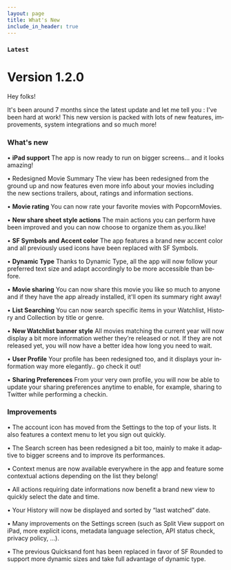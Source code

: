 ```yaml
---
layout: page
title: What's New
include_in_header: true
---
```


### `Latest`
# **Version 1.2.0**

Hey folks!

It's been around 7 months since the lat­est up­date and let me tell you : I've been hard at work!
This new ver­sion is packed with lots of new fea­tures, im­prove­ments, sys­tem in­te­gra­tions and so much more!

### **What's new**

• **iPad sup­port**
The app is now ready to run on big­ger screens… and it looks amaz­ing! 

• Re­designed Movie Sum­ma­ry
The view has been re­designed from the ground up and now fea­tures even more info about your movies in­clud­ing the new sec­tions trail­ers, about, rat­ings and in­for­ma­tion sec­tions.

• **Movie rat­ing**
You can now rate your fa­vorite movies with Pop­corn­Movies.

• **New share sheet style ac­tions**
The main ac­tions you can per­form have been im­proved and you can now choose to or­ga­nize them as.y­ou.­like!

• **SF Sym­bols and Ac­cent col­or**
The app fea­tures a brand new ac­cent col­or and all pre­vi­ous­ly used icons have been re­placed with SF Sym­bols.

• **Dy­nam­ic Type**
Thanks to Dy­nam­ic Type, all the app will now fol­low your pre­ferred text size and adapt ac­cord­ing­ly to be more ac­ces­si­ble than be­fore. 

• **Movie shar­ing**
You can now share this movie you like so much to any­one and if they have the app al­ready in­stalled, it'll open its sum­ma­ry right away!

• **List Search­ing** 
You can now search spe­cif­ic items in your Watch­list, His­to­ry and Col­lec­tion by ti­tle or genre.

• **New Watch­list ban­ner style**
All movies match­ing the cur­rent year will now dis­play a bit more in­for­ma­tion wether they’re re­leased or not. If they are not re­leased yet, you will now have a bet­ter idea how long you need to wait.

• **User Pro­file**
Your pro­file has been re­designed too, and it dis­plays your in­for­ma­tion way more el­e­gant­ly.. go check it out!

• **Shar­ing Pref­er­ences**
From your very own pro­file, you will now be able to up­date your shar­ing pref­er­ences any­time to en­able, for ex­am­ple, shar­ing to Twit­ter while per­form­ing a checkin.
  
  
### **Im­prove­ments**

• The ac­count icon has moved from the Set­tings to the top of your lists. It also fea­tures a con­text menu to let you sign out quick­ly.

• The Search screen has been re­designed a bit too, main­ly to make it adap­tive to big­ger screens and to im­prove its per­for­mances.

• Con­text menus are now avail­able every­where in the app and fea­ture some con­tex­tu­al ac­tions de­pend­ing on the list they be­long!

• All ac­tions re­quir­ing date in­for­ma­tions now ben­e­fit a brand new view to quick­ly se­lect the date and time.

• Your His­to­ry will now be dis­played and sort­ed by “last watched” date.

• Many im­prove­ments on the Set­tings screen (such as Split View sup­port on iPad, more ex­plic­it icons, meta­da­ta lan­guage se­lec­tion, API sta­tus check, pri­va­cy pol­i­cy, …).

• The pre­vi­ous Quick­sand font has been re­placed in fa­vor of SF Round­ed to sup­port more dy­nam­ic sizes and take full ad­van­tage of dy­nam­ic type.
